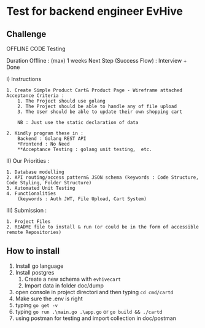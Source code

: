 # Test for backend engineer EvHive

## Challenge

OFFLINE CODE Testing

Duration Offline : (max) 1 weeks
Next Step (Success Flow) : Interview + Done

I) Instructions

    1. Create Simple Product Cart& Product Page - Wireframe attached Acceptance Criteria :
        1. The Project should use golang 
        2. The Project should be able to handle any of file upload
        3. The User should be able to update their own shopping cart

        NB : Just use the static declaration of data

    2. Kindly program these in :
        Backend : Golang REST API
        *Frontend : No Need
        **Acceptance Testing : golang unit testing,  etc.

II) Our Priorities :

    1. Database modelling
    2. API routing/access pattern& JSON schema (keywords : Code Structure, Code Styling, Folder Structure)
    3. Automated Unit Testing
    4. Functionalities
        (keywords : Auth JWT, File Upload, Cart System)

III) Submission :

    1. Project Files
    2. README file to install & run (or could be in the form of accessible remote Repositories)

## How to install

1. Install go language
2. Install postgres
    1. Create a new schema with `evhivecart`
    2. Import data in folder doc/dump
3. open console in project directori and then typing `cd cmd/cartd`
4. Make sure the .env is right
5. typing  `go get -v`
6. typing `go run .\main.go .\app.go` or `go build && ./cartd`
7. using postman for testing and import collection in doc/postman